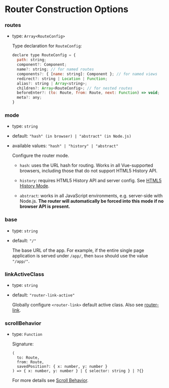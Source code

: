 # Router Construction Options

### routes

- type: `Array<RouteConfig>`

  Type declaration for `RouteConfig`:

  ``` js
  declare type RouteConfig = {
    path: string;
    component?: Component;
    name?: string; // for named routes
    components?: { [name: string]: Component }; // for named views
    redirect?: string | Location | Function;
    alias?: string | Array<string>;
    children?: Array<RouteConfig>; // for nested routes
    beforeEnter?: (to: Route, from: Route, next: Function) => void;
    meta?: any;
  }
  ```

### mode

- type: `string`

- default: `"hash" (in browser) | "abstract" (in Node.js)`

- available values: `"hash" | "history" | "abstract"`

  Configure the router mode.

  - `hash`: uses the URL hash for routing. Works in all Vue-supported browsers, including those that do not support HTML5 History API.

  - `history`: requires HTML5 History API and server config. See [HTML5 History Mode](../essentials/history-mode.md).

  - `abstract`: works in all JavaScript environments, e.g. server-side with Node.js. **The router will automatically be forced into this mode if no browser API is present.**

### base

- type: `string`

- default: `"/"`

  The base URL of the app. For example, if the entire single page application is served under `/app/`, then `base` should use the value `"/app/"`.

### linkActiveClass

- type: `string`

- default: `"router-link-active"`

  Globally configure `<router-link>` default active class. Also see [router-link](router-link.md).

### scrollBehavior

- type: `Function`

  Signature:

  ```
  (
    to: Route,
    from: Route,
    savedPosition?: { x: number, y: number }
  ) => { x: number, y: number } | { selector: string } | ?{}
  ```

  For more details see [Scroll Behavior](../advanced/scroll-behavior.md).
